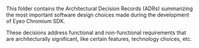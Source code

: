This folder contains the Architectural Decision Records (ADRs) summarizing the most important software design choices made during the development of Eyeo Chromium SDK.

These decisions address functional and non-functional requirements that are architecturally significant, like certain features, technology choices, etc.
